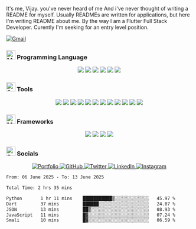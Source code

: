 It's me, Vijay. you've never heard of me And i've never thought of writing a README for myself. Usually READMEs are written for applications, but here I'm writing README about me. By the way I am a Flutter Full Stack Developer. Curently I'm seeking for an entry level position.

<a href="mailto:vijaykarthiktk@gmail.com">
    <img src="https://ziadoua.github.io/m3-Markdown-Badges/badges/Gmail/gmail2.svg" alt="Gmail">
</a>

### <img src="https://raw.githubusercontent.com/Tarikul-Islam-Anik/Animated-Fluent-Emojis/master/Emojis/People%20with%20professions/Man%20Technologist%20Light%20Skin%20Tone.png" alt="Man Technologist" width="25" height="25" /> Programming Language

<p align="center">
  <img src="https://ziadoua.github.io/m3-Markdown-Badges/badges/Python/python2.svg">
  <img src="https://ziadoua.github.io/m3-Markdown-Badges/badges/Dart/dart2.svg">
  <img src="https://ziadoua.github.io/m3-Markdown-Badges/badges/C++/c++2.svg">
  <img src="https://ziadoua.github.io/m3-Markdown-Badges/badges/Java/java2.svg">
  <img src="https://ziadoua.github.io/m3-Markdown-Badges/badges/Solidity/solidity2.svg">
  <img src="https://ziadoua.github.io/m3-Markdown-Badges/badges/TypeScript/typescript2.svg">
<p/>
    
### <img src="https://raw.githubusercontent.com/Tarikul-Islam-Anik/Animated-Fluent-Emojis/master/Emojis/Objects/Toolbox.png" alt="Speech Balloon" width="25" height="25" /> Tools

<p align="center">

  <img src="https://ziadoua.github.io/m3-Markdown-Badges/badges/VisualStudioCode/visualstudiocode2.svg">
  <img src="https://ziadoua.github.io/m3-Markdown-Badges/badges/PyCharm/pycharm2.svg">
  <img src="https://ziadoua.github.io/m3-Markdown-Badges/badges/AndroidStudio/androidstudio2.svg">
    
  <img src="https://ziadoua.github.io/m3-Markdown-Badges/badges/Supabase/supabase2.svg">
  <img src="https://ziadoua.github.io/m3-Markdown-Badges/badges/MySQL/mysql2.svg">
  <img src="https://ziadoua.github.io/m3-Markdown-Badges/badges/SQLite/sqlite2.svg">
  
  <img src="https://ziadoua.github.io/m3-Markdown-Badges/badges/Vercel/vercel2.svg">
  
  <img src="https://ziadoua.github.io/m3-Markdown-Badges/badges/Postman/postman2.svg">
  
  <img src="https://ziadoua.github.io/m3-Markdown-Badges/badges/macOS/macos2.svg">
  <img src="https://ziadoua.github.io/m3-Markdown-Badges/badges/Linux/linux2.svg">
  <img src="https://ziadoua.github.io/m3-Markdown-Badges/badges/iOS/ios2.svg">
  <img src="https://ziadoua.github.io/m3-Markdown-Badges/badges/Android/android2.svg">
<p/>
    
### <img src="https://raw.githubusercontent.com/Tarikul-Islam-Anik/Animated-Fluent-Emojis/refs/heads/master/Emojis/Objects/Hammer%20and%20Pick.png" alt="Man Technologist" width="25" height="25" /> Frameworks

<p align="center">
  <img src="https://ziadoua.github.io/m3-Markdown-Badges/badges/Flutter/flutter2.svg">
  <img src="https://ziadoua.github.io/m3-Markdown-Badges/badges/NextJS/nextjs2.svg">
  <img src="https://ziadoua.github.io/m3-Markdown-Badges/badges/Django/django2.svg">
  <img src="https://ziadoua.github.io/m3-Markdown-Badges/badges/Flask/flask2.svg">
      
<p/>

### <img src="https://raw.githubusercontent.com/Tarikul-Islam-Anik/Animated-Fluent-Emojis/master/Emojis/Smilies/Speech%20Balloon.png" alt="Speech Balloon" width="25" height="25" /> Socials

<p align="center">
   <a href="http://vijaykarthiktk.vercel.app">
    <img src="https://ziadoua.github.io/m3-Markdown-Badges/badges/MyPortfolio/myportfolio2.svg" alt="Portfolio">
  </a>
  <a href="https://github.com/vijaykarthiktk">
    <img src="https://ziadoua.github.io/m3-Markdown-Badges/badges/Github/github2.svg" alt="GitHub">
  </a>
  <a href="http://twitter.com/vijaykarthiktk">
    <img src="https://ziadoua.github.io/m3-Markdown-Badges/badges/Twitter/twitter2.svg" alt="Twitter">
  </a>
  <a href="http://linkedin.com/in/vijaykarthiktk/">
    <img src="https://ziadoua.github.io/m3-Markdown-Badges/badges/LinkedIn/linkedin2.svg" alt="LinkedIn">
  </a>
  <a href="http://instagram.com/vijaykaarthiktk/">
    <img src="https://ziadoua.github.io/m3-Markdown-Badges/badges/Instagram/instagram2.svg" alt="Instagram">
  </a>
</p>


<!--START_SECTION:waka-->

```txt
From: 06 June 2025 - To: 13 June 2025

Total Time: 2 hrs 35 mins

Python       1 hr 11 mins    ███████████▒░░░░░░░░░░░░░   45.97 %
Dart         37 mins         ██████░░░░░░░░░░░░░░░░░░░   24.07 %
JSON         13 mins         ██▒░░░░░░░░░░░░░░░░░░░░░░   08.93 %
JavaScript   11 mins         █▓░░░░░░░░░░░░░░░░░░░░░░░   07.24 %
Smali        10 mins         █▓░░░░░░░░░░░░░░░░░░░░░░░   06.59 %
```

<!--END_SECTION:waka-->
